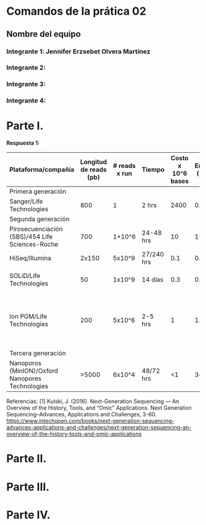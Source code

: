 # Comandos de la prática 02
## Nombre del equipo
### Integrante 1: Jennifer Erzsebet Olvera Martínez 
### Integrante 2:
### Integrante 3:
### Integrante 4:

# Parte I. 

**Respuesta 1:**

Plataforma/compañía | Longitud de reads (pb) | # reads x run | Tiempo | Costo x 10^6 bases | Error (%) | Química |
--- | --- | --- | --- | --- | --- | --- |
Primera generación | | | | | | |
Sanger/Life Technologies | 800 | 1 | 2 hrs | 2400 | 0.3 | Dideoxy terminator | 
Segunda generación | | | | | | |
Pirosecuenciación (SBS)/454 Life Sciences-Roche | 700 | 1×10^6 | 24-48 hrs | 10 | 1 | Pirosecuenciación |
HiSeq/Illumina | 2x150 | 5x10^9 | 27/240 hrs | 0.1 | 0.8 | Secuenciación por síntesis |
SOLiD/Life Technologies | 50 | 1x10^9 | 14 días | 0.3 | 0.01 | Secuenciación por ligadura de oligonucleótidos |
Ion PGM/Life Technologies | 200 | 5x10^6 | 2-5 hrs | 1 | 1.7 | Secuenciación por la detección de protones liberados por el proceso de polimerización del ADN | 
Tercera generación | | | | | | |
Nanoporos (MinION)/Oxford Nanopores Technologies | >5000 | 6x10^4 | 48/72 hrs | <1 | 34 | Secuenciación de moléculas individuales en tiempo real |


Referencias:
[1] Kulski, J. (2016). Next-Generation Sequencing — An Overview of the History, Tools, and “Omic” Applications. Next Generation Sequencing–Advances, Applications and Challenges, 3-60. https://www.intechopen.com/books/next-generation-sequencing-advances-applications-and-challenges/next-generation-sequencing-an-overview-of-the-history-tools-and-omic-applications

# Parte II.

# Parte III.

# Parte IV. 
